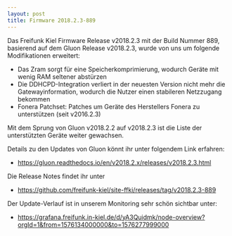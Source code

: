 ```yaml
---
layout: post
title: Firmware 2018.2.3-889
---
```


Das Freifunk Kiel Firmware Release v2018.2.3 mit der Build Nummer 889, basierend auf dem
Gluon Release v2018.2.3, wurde von uns um folgende Modifikationen erweitert:

 * Das Zram sorgt für eine Speicherkomprimierung, wodurch Geräte mit wenig RAM seltener abstürzen
 * Die DDHCPD-Integration verliert in der neuesten Version nicht mehr die Gatewayinformation, wodurch die Nutzer einen stabileren Netzzugang bekommen
 * Fonera Patchset: Patches um Geräte des Herstellers Fonera zu unterstützen (seit v2016.2.3)

Mit dem Sprung von Gluon v2018.2.2 auf v2018.2.3 ist die Liste der unterstützten
Geräte weiter gewachsen.

Details zu den Updates von Gluon könnt ihr unter folgendem Link erfahren:

 * https://gluon.readthedocs.io/en/v2018.2.x/releases/v2018.2.3.html

Die Release Notes findet ihr unter

 * https://github.com/freifunk-kiel/site-ffki/releases/tag/v2018.2.3-889

Der Update-Verlauf ist in unserem Monitoring sehr schön sichtbar unter:

 * https://grafana.freifunk.in-kiel.de/d/yA3Quidmk/node-overview?orgId=1&from=1576134000000&to=1576277999000
